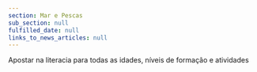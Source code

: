 ```yaml
---
section: Mar e Pescas
sub_section: null
fulfilled_date: null
links_to_news_articles: null
---
```


Apostar na literacia para todas as idades, níveis de formação e atividades
